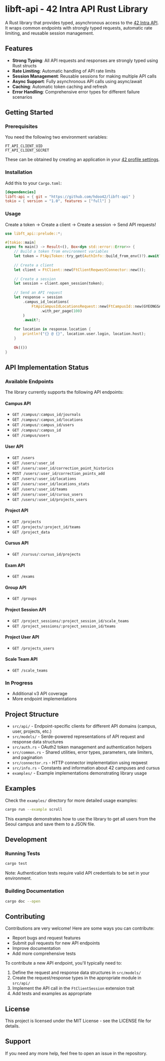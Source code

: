 # libft-api - 42 Intra API Rust Library

A Rust library that provides typed, asynchronous access to the [42 Intra API](https://api.intra.42.fr/). It wraps common endpoints with strongly typed requests, automatic rate limiting, and reusable session management.

## Features

- **Strong Typing**: All API requests and responses are strongly typed using Rust structs
- **Rate Limiting**: Automatic handling of API rate limits
- **Session Management**: Reusable sessions for making multiple API calls
- **Async Support**: Fully asynchronous API calls using async/await
- **Caching**: Automatic token caching and refresh
- **Error Handling**: Comprehensive error types for different failure scenarios

## Getting Started

### Prerequisites

You need the following two environment variables:

```env
FT_API_CLIENT_UID
FT_API_CLIENT_SECRET
```

These can be obtained by creating an application in your [42 profile settings](https://profile.intra.42.fr/oauth/applications).

### Installation

Add this to your `Cargo.toml`:

```toml
[dependencies]
libft-api = { git = "https://github.com/hdoo42/libft-api" }
tokio = { version = "1.0", features = ["full"] }
```

### Usage

Create a token -> Create a client -> Create a session -> Send API requests!

```rust
use libft_api::prelude::*;

#[tokio::main]
async fn main() -> Result<(), Box<dyn std::error::Error>> {
    // Build a token from environment variables
    let token = FtApiToken::try_get(AuthInfo::build_from_env()?).await?;
    
    // Create a client
    let client = FtClient::new(FtClientReqwestConnector::new());
    
    // Create a session
    let session = client.open_session(token);
    
    // Send an API request
    let response = session
        .campus_id_locations(
            FtApiCampusIdLocationsRequest::new(FtCampusId::new(GYEONGSAN))
                .with_per_page(100)
        )
        .await?;
    
    for location in response.location {
        println!("{} @ {}", location.user.login, location.host);
    }
    
    Ok(())
}
```

## API Implementation Status

### Available Endpoints

The library currently supports the following API endpoints:

#### Campus API
- `GET /campus/:campus_id/journals`
- `GET /campus/:campus_id/locations`
- `GET /campus/:campus_id/users`
- `GET /campus/:campus_id`
- `GET /campus/users`

#### User API
- `GET /users`
- `GET /users/:user_id`
- `GET /users/:user_id/correction_point_historics`
- `POST /users/:user_id/correction_points_add`
- `GET /users/:user_id/locations`
- `GET /users/:user_id/locations_stats`
- `GET /users/:user_id/teams`
- `GET /users/:user_id/cursus_users`
- `GET /users/:user_id/projects_users`

#### Project API
- `GET /projects`
- `GET /projects/:project_id/teams`
- `GET /project_data`

#### Cursus API
- `GET /cursus/:cursus_id/projects`

#### Exam API
- `GET /exams`

#### Group API
- `GET /groups`

#### Project Session API
- `GET /project_sessions/:project_session_id/scale_teams`
- `GET /project_sessions/:project_session_id/teams`

#### Project User API
- `GET /projects_users`

#### Scale Team API
- `GET /scale_teams`

### In Progress

- Additional v3 API coverage
- More endpoint implementations

## Project Structure

- `src/api/` - Endpoint-specific clients for different API domains (campus, user, projects, etc.)
- `src/models/` - Serde-powered representations of API request and response data structures
- `src/auth.rs` - OAuth2 token management and authentication helpers
- `src/common.rs` - Shared utilities, error types, parameters, rate limiters, and pagination
- `src/connector.rs` - HTTP connector implementation using reqwest
- `src/info.rs` - Constants and information about 42 campuses and cursus
- `examples/` - Example implementations demonstrating library usage

## Examples

Check the `examples/` directory for more detailed usage examples:

```bash
cargo run --example scroll
```

This example demonstrates how to use the library to get all users from the Seoul campus and save them to a JSON file.

## Development

### Running Tests

```bash
cargo test
```

Note: Authentication tests require valid API credentials to be set in your environment.

### Building Documentation

```bash
cargo doc --open
```

## Contributing

Contributions are very welcome! Here are some ways you can contribute:

- Report bugs and request features
- Submit pull requests for new API endpoints
- Improve documentation
- Add more comprehensive tests

To contribute a new API endpoint, you'll typically need to:

1. Define the request and response data structures in `src/models/`
2. Create the request/response types in the appropriate module in `src/api/`
3. Implement the API call in the `FtClientSession` extension trait
4. Add tests and examples as appropriate

## License

This project is licensed under the MIT License - see the LICENSE file for details.

## Support

If you need any more help, feel free to open an issue in the repository.
